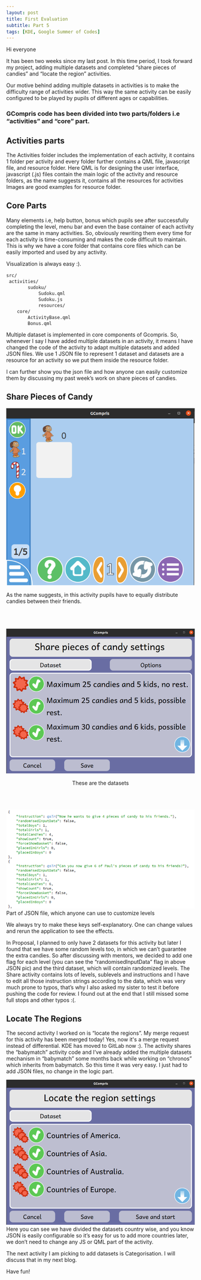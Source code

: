 ```yaml
---
layout: post
title: First Evaluation
subtitle: Part 5
tags: [KDE, Google Summer of Codes]
---
```

Hi everyone

It has been two weeks since my last post. In this time period, I took forward my project, adding multiple datasets and completed “share pieces of candies” and “locate the region” activities.

Our motive behind adding multiple datasets in activities is to make the difficulty range of activities wider. This way the same activity can be easily configured to be played by pupils of different ages or capabilities.

### GCompris code has been divided into two parts/folders i.e “activities” and “core” part. 

## Activities parts
The Activities folder includes the implementation of each activity, it contains 1 folder per activity and every folder further contains a QML file, javascript file, and resource folder. Here QML is for designing the user interface, javascript (.js) files contain the main logic of the activity and resource folders, as the name suggests it, contains all the resources for activities Images are good examples for resource folder.

## Core Parts
Many elements i.e, help button, bonus which pupils see after successfully completing the level, menu bar and even the base container of each activity are the same in many activities. So, obviously rewriting them every time for each activity is time-consuming and makes the code difficult to maintain.  This is why we have a core folder that contains core files which can be easily imported and used by any activity.

Visualization is always easy :).

```
src/
 activities/
        sudoku/
            Sudoku.qml
            Sudoku.js
            resources/
    core/
        ActivityBase.qml
        Bonus.qml    
```
Multiple dataset is implemented in core components of Gcompris. So, whenever I say I have added multiple datasets in an activity, it means I have changed the code of the activity to adapt multiple datasets and added JSON files. We use 1 JSON file to represent 1 dataset and datasets are a resource for an activity so we put them inside the resource folder.

I can further show you the json file and how anyone can easily customize them by discussing my past week’s work on share pieces of candies.



## Share Pieces of Candy
![Share Activity](/img/share.png "Share Activity")

As the name suggests, in this activity pupils have to equally distribute candies between their friends.
<br><br><br><br>


![Share Dataset Activity](/img/share_dataset.png "Share Dataset Activity")
<p align ="center">These are the datasets </p> <br><br>

![Share JSON Activity](/img/share_json.png "Share JSON Activity")
Part of JSON file, which anyone can use to customize levels


We always try to make these keys self-explanatory. One can change values and rerun the application to see the effects.

In Proposal, I planned to only have 2 datasets for this activity but later I found that we have some random levels too, in which we can’t guarantee the extra candies. So after discussing with mentors, we decided to add one flag for each level (you can see the “randomisedInputData” flag in above JSON pic) and the third dataset, which will contain randomized levels.
The Share activity contains lots of levels, sublevels and instructions and I have to edit all those instruction strings according to the data, which was very much prone to typos, that’s why I also asked my sister to test it before pushing the code for review. I found out at the end that I still missed some full stops and other typos :(.



## Locate The Regions
The second activity I worked on is “locate the regions”. My merge request for this activity has been merged today! Yes, now it's a merge request instead of differential. KDE has moved to GitLab now :).
The activity shares the  “babymatch” activity code and I’ve already added the multiple datasets mechanism in “babymatch” some months back while working on “chronos” which inherits from  babymatch. So this time it was very easy. I just had to add JSON files, no change in the logic part.



![Locate Dataset](/img/locate_dataset.png "Locate Dataset")
Here you can see we have divided the datasets country wise, and you know JSON is easily configurable so it’s easy for us to add more countries later, we don’t need to change any JS or QML part of the activity.

The next activity I am picking to add datasets is Categorisation. I will discuss that in my next blog.

Have fun!
